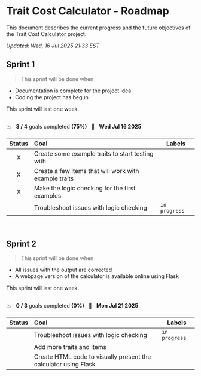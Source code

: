 # Trait Cost Calculator - Roadmap

This document describes the current progress and the future objectives of the Trait Cost Calculator project.

*Updated: Wed, 16 Jul 2025 21:33 EST*

## Sprint 1

> This sprint will be done when 
* Documentation is complete for the project idea
* Coding the project has begun

This sprint will last one week.
##

📉 &nbsp;&nbsp;**3 / 4** goals completed **(75%)** &nbsp;&nbsp;📅 &nbsp;&nbsp;**Wed Jul 16 2025**

| Status | Goal | Labels |
| :---: | :--- | --- |
| Ⅹ | Create some example traits to start testing with | |
| Ⅹ | Create a few items that will work with example traits | |
| Ⅹ | Make the logic checking for the first examples | |
| | Troubleshoot issues with logic checking | `in progress` |

&nbsp;
## Sprint 2

> This sprint will be done when 
* All issues with the output are corrected
* A webpage version of the calculator is available online using Flask

This sprint will last one week.
##

📉 &nbsp;&nbsp;**0 / 3** goals completed **(0%)** &nbsp;&nbsp;📅 &nbsp;&nbsp;**Mon Jul 21 2025**

| Status | Goal | Labels |
| :---: | :--- | --- |
| | Troubleshoot issues with logic checking | `in progress` |
| | Add more traits and items | |
| | Create HTML code to visually present the calculator using Flask | |